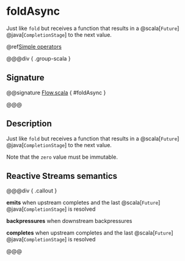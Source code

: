 # foldAsync

Just like `fold` but receives a function that results in a @scala[`Future`] @java[`CompletionStage`] to the next value.

@ref[Simple operators](../index.md#simple-operators)

@@@div { .group-scala }

## Signature

@@signature [Flow.scala](/akka-stream/src/main/scala/akka/stream/scaladsl/Flow.scala) { #foldAsync }

@@@

## Description

Just like `fold` but receives a function that results in a @scala[`Future`] @java[`CompletionStage`] to the next value.

Note that the `zero` value must be immutable.

## Reactive Streams semantics

@@@div { .callout }

**emits** when upstream completes and the last @scala[`Future`] @java[`CompletionStage`] is resolved

**backpressures** when downstream backpressures

**completes** when upstream completes and the last @scala[`Future`] @java[`CompletionStage`] is resolved

@@@

